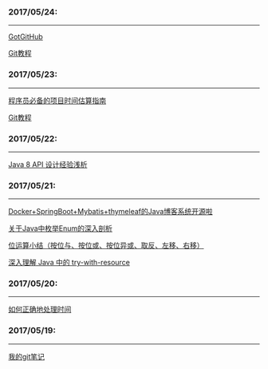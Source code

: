 ### 2017/05/24:
- - -
[GotGitHub](http://www.worldhello.net/gotgithub/index.html)

[Git教程](http://www.liaoxuefeng.com/wiki/0013739516305929606dd18361248578c67b8067c8c017b000)


### 2017/05/23:
- - -
[程序员必备的项目时间估算指南](http://blog.jobbole.com/111132/)

[Git教程](http://www.liaoxuefeng.com/wiki/0013739516305929606dd18361248578c67b8067c8c017b000)


### 2017/05/22:
- - -
[Java 8 API 设计经验浅析](http://www.codeceo.com/article/java-8-api-design.html#0-qzone-1-8792-d020d2d2a4e8d1a374a433f596ad1440)


### 2017/05/21:
- - -
[Docker+SpringBoot+Mybatis+thymeleaf的Java博客系统开源啦](https://segmentfault.com/p/1210000009497014/read)

[关于Java中枚举Enum的深入剖析](http://www.codeceo.com/article/java-enum-deeply-learn.html#0-qzone-1-39614-d020d2d2a4e8d1a374a433f596ad1440)

[位运算小结（按位与、按位或、按位异或、取反、左移、右移）](http://blogread.cn/it/article/7327?f=wb)

[深入理解 Java 中的 try-with-resource](http://www.codeceo.com/article/understand-java-try-with-resource.html#0-qzone-1-82621-d020d2d2a4e8d1a374a433f596ad1440)


### 2017/05/20:
- - -
[如何正确地处理时间](http://www.liaoxuefeng.com/article/0014132675721847f569c3514034f099477472c73b5dee2000?f=http://blogread.cn/)


### 2017/05/19:
- - -
[我的git笔记](http://blogread.cn/it/article/7296?f=wb)

